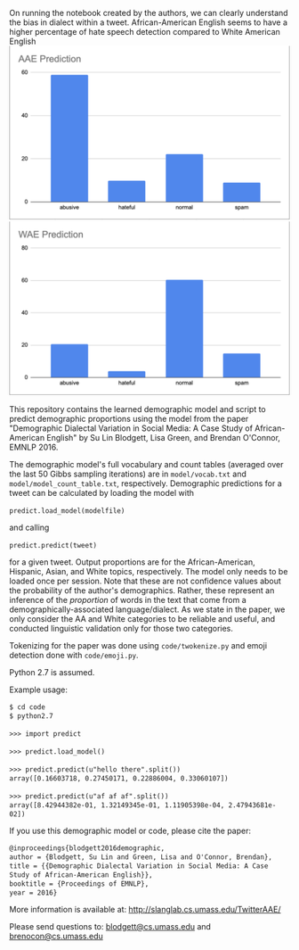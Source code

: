 On running the notebook created by the authors, we can clearly understand the bias in dialect within a tweet. African-American English seems to have a higher percentage of hate speech detection compared to White American English
![name](https://github.com/rjvkothari/race-classification/blob/main/AAE%20Prediction.png)
![name](https://github.com/rjvkothari/race-classification/blob/main/WAE%20Prediction.png)

This repository contains the learned demographic model and script to predict demographic proportions using the model from the paper "Demographic Dialectal Variation in Social Media: A Case Study of African-American English" by Su Lin Blodgett, Lisa Green, and Brendan O'Connor, EMNLP 2016.

The demographic model's full vocabulary and count tables (averaged over the last 50 Gibbs sampling iterations) are in `model/vocab.txt` and `model/model_count_table.txt`, respectively. Demographic predictions for a tweet can be calculated by loading the model with 

`predict.load_model(modelfile)`

and calling

`predict.predict(tweet)`

for a given tweet. Output proportions are for the African-American, Hispanic, Asian, and White topics, respectively. The model only needs to be loaded once per session.  Note that these are not confidence values about the probability of the author's demographics. Rather, these represent an inference of the *proportion* of words in the text that come from a demographically-associated language/dialect.  As we state in the paper, we only consider the AA and White categories to be reliable and useful, and conducted linguistic validation only for those two categories.

Tokenizing for the paper was done using `code/twokenize.py` and emoji detection done with `code/emoji.py`.

Python 2.7 is assumed.

Example usage:

```
$ cd code
$ python2.7

>>> import predict

>>> predict.load_model()

>>> predict.predict(u"hello there".split())
array([0.16603718, 0.27450171, 0.22886004, 0.33060107])

>>> predict.predict(u"af af af".split())
array([8.42944382e-01, 1.32149345e-01, 1.11905398e-04, 2.47943681e-02])
```

If you use this demographic model or code, please cite the paper:
```
@inproceedings{blodgett2016demographic,
author = {Blodgett, Su Lin and Green, Lisa and O'Connor, Brendan}, 
title = {{Demographic Dialectal Variation in Social Media: A Case Study of African-American English}},
booktitle = {Proceedings of EMNLP},
year = 2016}
```

More information is available at: http://slanglab.cs.umass.edu/TwitterAAE/

Please send questions to: blodgett@cs.umass.edu and brenocon@cs.umass.edu
